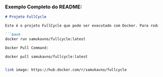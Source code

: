 ### Exemplo Completo do README:

```markdown
# Projeto FullCycle

Este é o projeto FullCycle que pode ser executado com Docker. Para rodar a imagem, use o seguinte comando:

```bash
docker run samukavno/fullcycle:latest

Docker Pull Command:

docker pull samukavno/fullcycle:latest


link image: https://hub.docker.com/r/samukavno/fullcycle